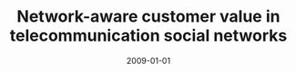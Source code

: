 ---
# Documentation: https://wowchemy.com/docs/managing-content/

title: Network-aware customer value in telecommunication social networks
subtitle: ''
summary: ''
authors:
- Dymitr Ruta
- kazienko
- brodka
tags: []
categories: []
date: '2009-01-01'
lastmod: 2022-10-07T05:43:43Z
featured: false
draft: false

# Featured image
# To use, add an image named `featured.jpg/png` to your page's folder.
# Focal points: Smart, Center, TopLeft, Top, TopRight, Left, Right, BottomLeft, Bottom, BottomRight.
image:
  caption: ''
  focal_point: ''
  preview_only: false

# Projects (optional).
#   Associate this post with one or more of your projects.
#   Simply enter your project's folder or file name without extension.
#   E.g. `projects = ["internal-project"]` references `content/project/deep-learning/index.md`.
#   Otherwise, set `projects = []`.
projects: []
publishDate: '2022-10-07T05:43:42.574747Z'
publication_types:
- '1'
abstract: ''
publication: '*Proceedings of the 2009 International Conference on Artificial Intelligence,
  ICAI 2009, Las Vegas, Nevada, USA, July 13-16, 2009. Vol. 1*'
---
